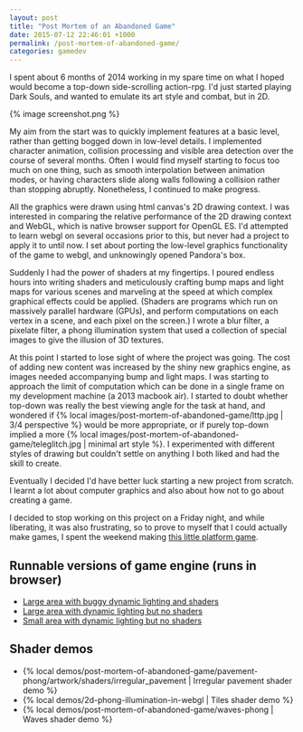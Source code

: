```yaml
---
layout: post
title: "Post Mortem of an Abandoned Game"
date: 2015-07-12 22:46:01 +1000
permalink: /post-mortem-of-abandoned-game/
categories: gamedev
---
```


I spent about 6 months of 2014 working in my spare time 
on what I hoped would become a top-down
side-scrolling action-rpg. I'd just started playing Dark Souls,
and wanted to emulate its art style and combat, but in 2D.

{% image screenshot.png %}

My aim from the start was to quickly implement features at a basic level, rather than getting bogged down in low-level details.
I implemented character animation, collision processing
and visible area detection over the course of several months. Often I would find myself starting to focus too much on one thing,
such as smooth interpolation between animation modes, or having characters slide along walls following a collision rather than
stopping abruptly. Nonetheless, I continued to make progress.

All the graphics were drawn using html canvas's 2D drawing context. I was interested in comparing the relative performance of 
the 2D drawing context and WebGL, which is native browser support for OpenGL ES.
I'd attempted to learn webgl on several occasions prior to this, but never had a project to apply it to until now.
I set about porting the low-level graphics functionality of the game to webgl, and unknowingly opened Pandora's box.

Suddenly I had the power of shaders at my fingertips. I poured endless hours into writing shaders and meticulously crafting
bump maps and light maps for various scenes and marveling at the speed at which complex graphical effects could be applied.
(Shaders are programs which run on massively parallel hardware (GPUs), and perform computations on each vertex in a scene, and
each pixel on the screen.) I wrote a blur filter, a pixelate filter, a phong illumination system that used a collection of
special images to give the illusion of 3D textures.

At this point I started to lose sight of where the project was going. The cost of adding new content was increased by the shiny new graphics
engine, as images needed accompanying bump and light maps. I was starting to approach the limit of computation which can be done
in a single frame on my development machine (a 2013 macbook air). I started to doubt whether top-down was really the best viewing angle for
the task at hand, and wondered if {% local images/post-mortem-of-abandoned-game/lttp.jpg | 3/4 perspective %} would be more appropriate, or if purely top-down implied
a more {% local images/post-mortem-of-abandoned-game/teleglitch.jpg | minimal art style %}. I experimented with different styles of drawing but couldn't settle
on anything I both liked and had the skill to create.

Eventually I decided I'd have better luck starting a new project from scratch. I learnt a lot about computer graphics and also about
how not to go about creating a game.

I decided to stop working on this project on a Friday night, and while liberating, it was also frustrating, so to prove
to myself that I could actually make games, I spent the weekend making
[this little platform game](https://games.gridbugs.org/unfinished-game/).

## Runnable versions of game engine (runs in browser)
- [Large area with buggy dynamic lighting and shaders](https://games.gridbugs.org/top-down-sidescrolling-engine)
- [Large area with dynamic lighting but no shaders](https://games.gridbugs.org/abandoned-game-big-noshaders)
- [Small area with dynamic lighting but no shaders](https://games.gridbugs.org/abandoned-game-small)

## Shader demos
- {% local demos/post-mortem-of-abandoned-game/pavement-phong/artwork/shaders/irregular_pavement | Irregular pavement shader demo %}
- {% local demos/2d-phong-illumination-in-webgl | Tiles shader demo %}
- {% local demos/post-mortem-of-abandoned-game/waves-phong | Waves shader demo %}

